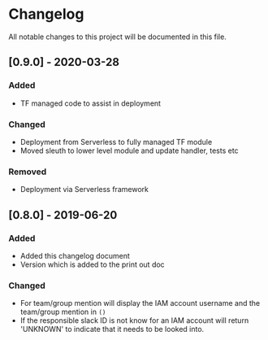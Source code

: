 # Changelog
All notable changes to this project will be documented in this file.


## [0.9.0] - 2020-03-28

### Added
- TF managed code to assist in deployment

### Changed
- Deployment from Serverless to fully managed TF module
- Moved sleuth to lower level module and update handler, tests etc

### Removed
- Deployment via Serverless framework

## [0.8.0] - 2019-06-20

### Added

- Added this changelog document
- Version which is added to the print out doc

### Changed

- For team/group mention will display the IAM account username and the team/group mention in `()`
- If the responsible slack ID is not know for an IAM account will return 'UNKNOWN' to indicate that it needs to be looked into.

